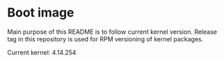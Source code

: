 # Boot image

Main purpose of this README is to follow current kernel version. Release tag in this repository
is used for RPM versioning of kernel packages.

Current kernel: 4.14.254
